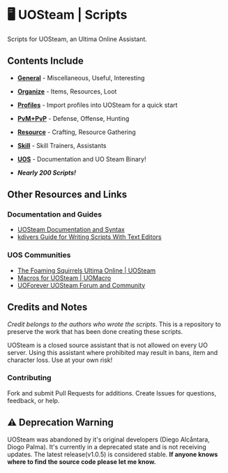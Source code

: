 # 🖥  UOSteam | Scripts

Scripts for UOSteam, an Ultima Online Assistant.

## Contents Include

* [**General**](https://github.com/her/uosteam/tree/master/general) -
 Miscellaneous, Useful, Interesting

* [**Organize**](https://github.com/her/uosteam/tree/master/organize) -
 Items, Resources, Loot

* [**Profiles**](https://github.com/her/uosteam/tree/master/profiles) - Import profiles into UOSteam for a quick start

* [**PvM+PvP**](https://github.com/her/uosteam/tree/master/pvm%2Bpvp) -
 Defense, Offense, Hunting

* [**Resource**](https://github.com/her/uosteam/tree/master/resource) -
 Crafting, Resource Gathering

* [**Skill**](https://github.com/her/uosteam/tree/master/skill) -
 Skill Trainers, Assistants

* [**UOS**](https://github.com/her/uosteam/tree/master/uos) -
 Documentation and UO Steam Binary!

* ***Nearly 200 Scripts!***

## Other Resources and Links

### Documentation and Guides

* [UOSteam Documentation and Syntax](https://github.com/her/uosteam/blob/master/uos/UOSteamDocumentation.pdf)
* [kdivers Guide for  Writing Scripts With Text Editors](http://www.uoforum.com/threads/notepad-user-defined-language-pack-for-uosteam.78361/)

### UOS Communities

* [The Foaming Squirrels Ultima Online | UOSteam](http://uosteam.proboards.com)
* [Macros for UOSteam | UOMacro](http://greeduo.wix.com/uomacro#!macros-for-uosteam/c1kh5)
* [UOForever UOSteam Forum and Community](http://www.uoforum.com/forums/uosteam.55/)

## Credits and Notes

*Credit belongs to the authors who wrote the scripts*.
This is a repository to preserve the work that has been done
creating these scripts.

UOSteam is a closed source assistant that is not allowed
on every UO server. Using this assistant where prohibited
may result in bans, item and character loss. Use at your
own risk!

### Contributing

Fork and submit Pull Requests for additions. Create Issues
for questions, feedback, or help.

## ⚠️  Deprecation Warning

UOSteam was abandoned by it's original developers
(Diego Alcåntara, Diogo Palma). It's currently in a
deprecated state and is not receiving
updates. The latest release(v1.0.5) is considered stable.
**If anyone knows where to find the source code
please let me know.**
